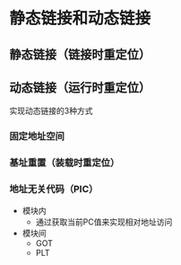# 静态链接和动态链接

## 静态链接（链接时重定位）

## 动态链接（运行时重定位）

实现动态链接的3种方式

### 固定地址空间

### 基址重置（装载时重定位）

### 地址无关代码（PIC）

* 模块内
  * 通过获取当前PC值来实现相对地址访问
* 模块间
  * GOT
  * PLT



